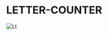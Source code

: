 # LETTER-COUNTER
![Lt](https://user-images.githubusercontent.com/48913682/97066972-c052a080-15b0-11eb-99d7-f462ab370dcf.PNG)
